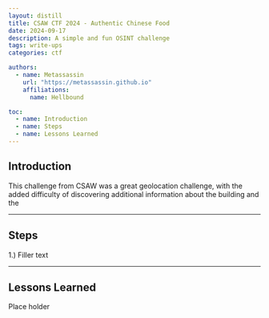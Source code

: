 ```yaml
---
layout: distill
title: CSAW CTF 2024 - Authentic Chinese Food
date: 2024-09-17
description: A simple and fun OSINT challenge
tags: write-ups
categories: ctf

authors:
  - name: Metassassin
    url: "https://metassassin.github.io"
    affiliations:
      name: Hellbound

toc:
  - name: Introduction
  - name: Steps
  - name: Lessons Learned
---
```


## Introduction

This challenge from CSAW was a great geolocation challenge, with the added difficulty of discovering additional information about the building and the 

---

## Steps

1.) Filler text

---

## Lessons Learned

Place holder
